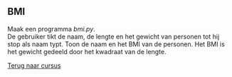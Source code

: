 ## BMI

Maak een programma _bmi.py_.\
De gebruiker tikt de naam, de lengte en het gewicht van personen tot hij
stop als naam typt. Toon de naam en het BMI van de personen. Het BMI is
het gewicht gedeeld door het kwadraat van de lengte.

[Terug naar cursus](/29_dictionary.html)